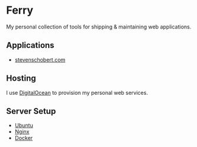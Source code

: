 Ferry
=====

My personal collection of tools for shipping & maintaining web applications.

## Applications

- [stevenschobert.com](http://stevenschobert.com)

## Hosting

I use [DigitalOcean](https://www.digitalocean.com/?refcode=6dbd403853bf) to provision my personal
web services.

## Server Setup

- [Ubuntu](http://www.ubuntu.com/)
- [Nginx](http://nginx.org/)
- [Docker](https://www.docker.com/)

